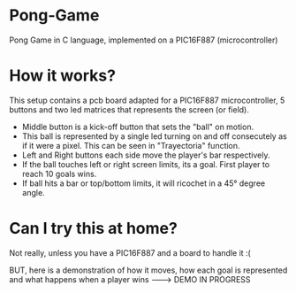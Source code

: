 # Pong-Game

Pong Game in C language, implemented on a PIC16F887 (microcontroller)

# How it works?

This setup contains a pcb board adapted for a PIC16F887 microcontroller, 5 buttons and two led matrices that represents the screen (or field).

- Middle button is a kick-off button that sets the "ball" on motion.
- This ball is represented by a single led turning on and off consecutely as if it were a pixel. This can be seen in "Trayectoria" function.
- Left and Right buttons each side move the player's bar respectively.
- If the ball touches left or right screen limits, its a goal. First player to reach 10 goals wins.
- If ball hits a bar or top/bottom limits, it will ricochet in a 45° degree angle.

# Can I try this at home?

Not really, unless you have a PIC16F887 and a board to handle it :(

BUT, here is a demonstration of how it moves, how each goal is represented and what happens when a player wins ---> DEMO IN PROGRESS
